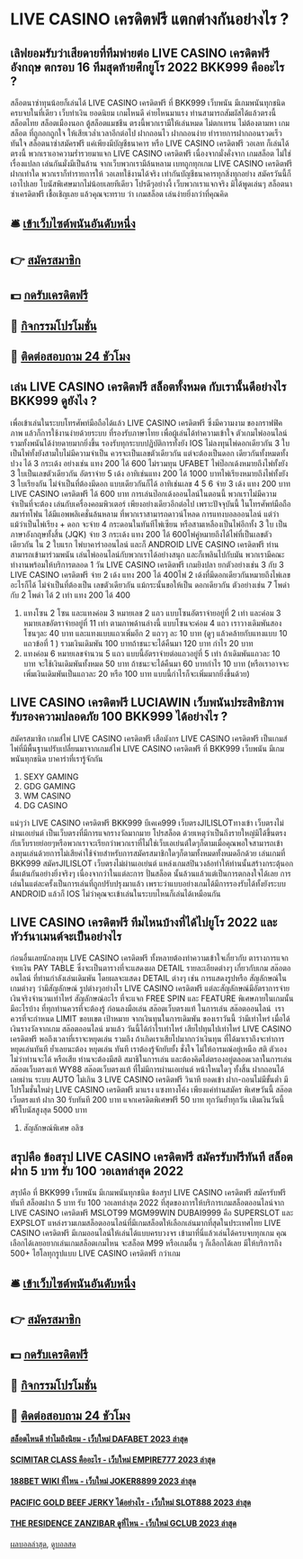 # LIVE CASINO เครดิตฟรี แตกต่างกันอย่างไร ?
## เลิฟยอมรับว่าเสียดายที่ทีมพ่ายต่อ LIVE CASINO เครดิตฟรี อังกฤษ ตกรอบ 16 ทีมสุดท้ายศึกยูโร 2022 BKK999 คืออะไร ?
สล็อตนาซ่าทุนน้อยก็เล่นได้ LIVE CASINO เครดิตฟรี ที่ BKK999 เว็บพนัน มีเกมพนันทุกชนิด ครบจบในที่เดียว เว็บทำเงิน ยอดนิยม เกมไหนดี ค่ายไหนมาแรง ท่านสามารถสัมผัสได้แล้วตรงนี้ สล็อตไทย สล็อตเมืองนอก ตู้สล็อตแมชชีน ตรงนี้พวกเรามีให้เล่นหมด ไม่ตกเทรน ไม่ต้องตามหา เกมสล็อต ที่ถูกอกถูกใจ ให้เสียเวล่ำเวลาอีกต่อไป ฝากถอนไว ฝากถอนง่าย ทำรายการฝากถอนรวดเร็วทันใจ สล็อตนาซ่าสมัครฟรี แค่เพียงมีบัญชีธนาคาร หรือ LIVE CASINO เครดิตฟรี วอเลท ก็เล่นได้ ตรงนี้ พวกเราเอาความร่ำรวยมาแจก LIVE CASINO เครดิตฟรี เนื่องจากมั่งคั่งจาก เกมสล็อต ไม่ใช่เรื่องแปลก เล่นกันมั่งมีเป็นล้าน จากเว็บพวกเรามีล้นหลาม เบทถูกทุกเกม LIVE CASINO เครดิตฟรี ฝากเท่าใด พวกเราก็ทำรายการให้ วอเลทใช้งานได้จริง เท่ากันบัญชีธนาคารทุกสิ่งทุกอย่าง สมัครวันนี้ก็เอาไปเลย โบนัสพิเศษมากไม่น้อยเลยทีเดียว โปรดีๆอย่างงี้ เว็บพวกเราแจกจริง มิได้พูดเล่นๆ สล็อตนาซ่าเครดิตฟรี เชื้อเชิญเลย แล้วคุณจะทราบ ว่า เกมสล็อต เล่นง่ายยิ่งกว่าที่คุณคิด

## 🛎 [เข้าเว็บไซต์พนันอันดับหนึ่ง](https://bit.ly/3SdLNi2)
## 👉 [สมัครสมาชิก](https://bit.ly/3SdLNi2)
## 💵 [กดรับเครดิตฟรี](https://bit.ly/3dyRKHj)
## 👑 [กิจกรรมโปรโมชั่น](https://bit.ly/3dyRKHj)
## 📱 [ติดต่อสอบถาม 24 ชัวโมง](https://bit.ly/3dyRKHj)

## เล่น LIVE CASINO เครดิตฟรี สล็อตทั้งหมด กับเรานั้นดีอย่างไร BKK999 ดูยังไง ?
เพื่อเข้าเล่นในระบบโทรศัพท์มือถือได้แล้ว LIVE CASINO เครดิตฟรี ซึ่งมีความงาม ของกราฟฟิคภาพ แล้วก็การใช้งานง่ายด้วยระบบ ที่รองรับภาษาไทย เพื่อผู้เล่นได้ทำความเข้าใจ ตัวเกมไพ่ออนไลน์ รวมทั้งพนันได้ง่ายดายมากยิ่งขึ้น รองรับทุกระบบปฏิบัติการทั้งยัง IOS
ไม่ลงทุนไพ่ดอกเดียวกัน 3 ใบเป็นไพ่ทั้งยังสามใบไม่มีความจำเป็น ควรจะเป็นเลขตัวเดียวกัน แต่จะต้องเป็นดอก เดียวกันทั้งหมดทั้งปวง ได้ 3 กระเด้ง อย่างเช่น แทง 200 ได้ 600 ไม่รวมทุน UFABET
ไพ่ป๊อกเด้งหมายถึงไพ่ทั้งยัง 3 ใบเป็นเลขตัวเดียวกัน อัตราจ่าย 5 เด้ง อาทิเช่นแทง 200 ได้ 1000 บาทไพ่เรียงหมายถึงไพ่ทั้งยัง 3 ใบเรียงกัน ไม่จำเป็นที่ต้องมีดอก แบบเดียวกันก็ได้ อาทิเช่นเลข 4 5 6 จ่าย 3 เด้ง แทง 200 บาท LIVE CASINO เครดิตฟรี ได้ 600 บาท
การเล่นป๊อกเด้งออนไลน์ในตอนนี้ พวกเราไม่มีความจำเป็นที่จะต้อง เล่นกับเครื่องคอมพิวเตอร์ เพียงอย่างเดียวอีกต่อไป เพราะปัจจุบันนี้ ในโทรศัพท์มือถือสมาร์ทโฟน ได้มีแอพพลิเคชั่นล้นหลาม ที่พวกเราสามารถดาวน์โหลด การแทงบอลออนไลน์
แต่ว่าแม้ว่าเป็นไพ่เรียง + ดอก จะจ่าย 4 กระดอนในทันทีไพ่เซียน หรือสามเหลืองเป็นไพ่อีกทั้ง 3 ใบ เป็นภาษาอังกฤษทั้งสิ้น (JQK) จ่าย 3 กระเด้ง แทง 200 ได้ 600ไพ่คู่หมายถึงได้ไพ่ที่เป็นเลขตัวเดียวกัน ใน 2 ใบแรก ไพ่บาคาร่าออนไลน์
และก็ ANDROID LIVE CASINO เครดิตฟรี ท่านสามารถเข้ามาร่วมพนัน เล่นไพ่ออนไลน์กับพวกเราได้อย่างสนุก และก็เพลินไปกับมัน พวกเรามีคณะทำงานพร้อมให้บริการตลอด 1 วัน LIVE CASINO เครดิตฟรี เกมยิงปลา
ยกตัวอย่างเช่น 3 กับ 3 LIVE CASINO เครดิตฟรี จ่าย 2 เด้ง แทง 200 ได้ 400ไพ่ 2 เด้งที่มีดอกเดียวกันหมายถึงไพ่เลขอะไรก็ได้ ไม่จำเป็นที่ต้องเป็น เลขตัวเดียวกัน แม้กระนั้นขอให้เป็น ดอกเดียวกัน ตัวอย่างเช่น 7 โพดำ กับ 2 โพดำ ได้ 2 เท่า แทง 200 ได้ 400
1. แทงโซน 2 โซน และแทงค่อม 3 หมายเลข 2 แถว แบบโซนอัตราจ่ายอยู่ที่ 2 เท่า และค่อม 3 หมายเลขอัตราจ่ายอยู่ที่ 11 เท่า ตามภาพด้านล่างนี้ แบบโซนจะค่อม 4 แถว เราวางเดิมพันสองโซนๆละ 40 บาท และแทงแบบแถวเพิ่มอีก 2 แถวๆ ละ 10 บาท (ดูๆ แล้วคล้ายกับแทงแบบ 10 แถวข้อที่ 1 ) รวมเงินเดิมพัน 100 บาทถ้าชนะจะได้คืนมา 120 บาท กำไร 20 บาท
2. แทงค่อม 6 หมายเลขจำนวน 5 แถว แบบนี้อัตราจ่ายต่อแถวอยู่ที่ 5 เท่า ถ้าเดิมพันแถวละ 10 บาท จะใช้เงินเดิมพันทั้งหมด 50 บาท ถ้าชนะจะได้คืนมา 60 บาทกำไร 10 บาท (หรือเราอาจจะเพิ่มเงินเดิมพันเป็นแถวละ 20 หรือ 100 บาท แบบนี้กำไรก็จะเพิ่มมากยิ่งขึ้นด้วย)

## LIVE CASINO เครดิตฟรี LUCIAWIN เว็บพนันประสิทธิภาพรับรองความปลอดภัย 100 BKK999 ได้อย่างไร ?
สมัครสมาชิก
เกมส์ไพ่ LIVE CASINO เครดิตฟรี เสือมังกร LIVE CASINO เครดิตฟรี เป็นเกมส์ไพ่ที่มีพื้นฐานปรับเปลี่ยนมาจากเกมส์ไพ่ LIVE CASINO เครดิตฟรี ที่ BKK999 เว็บพนัน มีเกมพนันทุกชนิด บาคาร่าที่เรารู้จักกัน
1. SEXY GAMING
2. GDG GAMING
3. WM CASINO
4. DG CASINO

แน่ๆว่า LIVE CASINO เครดิตฟรี BKK999 บีเคเค999 เว็บตรงJILISLOTทางเข้า เว็บตรงไม่ผ่านเอเย่นต์ เป็นเว็บตรงที่มีการแจกรางวัลมากมาย โปรสล็อต ด้วยเหตุว่าเป็นถึงรายใหญ่มิได้ขึ้นตรงกับเว็บรายย่อยๆหรือพวกเราจะเรียกว่าพวกเราที่ไม่ใช่เว็บเอเย่นต์ใดๆก็ตามเมื่อคุณพอใจสามารถเข้าลงทุนเล่นด้วยการไม่เสียค่าใช้จ่ายสำหรับการสมัครสมาชิกใดๆก็ตามทั้งหมดทั้งหมดอีกด้วย เล่นเกมที่ BKK999 สมัครJILISLOT เว็บตรงไม่ผ่านเอเย่นต์ แหล่งเกมสปินวงล้อทำให้ท่านนั้นสร้างกระตุ้นอกตื่นเต้นกันอย่างยิ่งจริงๆ เนื่องจากว่าในแต่ละการ ปั่นสล็อต นั้นล้วนแล้วแต่เป็นการตกลงใจได้เลย การเล่นในแต่ละครั้งเป็นการเล่นที่ถูกปรับปรุงมาแล้ว เพราะว่าแบบอย่างเกมได้มีการรองรับได้ทั้งยังระบบ ANDROID แล้วก็ IOS ไม่ว่าคุณจะเข้าเล่นในระบบไหนก็เล่นได้เหมือนกัน

## LIVE CASINO เครดิตฟรี ทีมไหนบ้างที่ได้ไปยูโร 2022 และทัวร์นาเมนต์จะเป็นอย่างไร
ก่อนอื่นเลยนักลงทุน LIVE CASINO เครดิตฟรี ทั้งหลายต้องทำความเข้าใจเกี่ยวกับ ตารางการแจก จ่ายเงิน PAY TABLE ซึ่งจะเป็นตารางที่จะแสดงผล DETAIL รายละเอียดต่างๆ เกี่ยวกับเกม สล๊อตออนไลน์ ที่ท่านกำลังเล่นเดิมพัน โดยผลจะแสดง DETAIL ต่างๆ เช่น การแสดงรูปหรือ สัญลักษณ์ในเกมต่างๆ ว่ามีสัญลักษณ์ รูปต่างๆอย่างไร LIVE CASINO เครดิตฟรี แต่ละสัญลักษณ์มีอัตราการจ่ายเงินจริงจำนวนเท่าไหร่ สัญลักษณ์อะไร ที่จะแจก FREE SPIN และ FEATURE พิเศษภายในเกมนั้นมีอะไรบ้าง ที่ทุกท่านควรที่จะต้องรู้ ก่อนลงมือเล่น สล๊อตเว็บตรงแท้
ในการเล่น สล๊อตออนไลน์  เราควรที่จะกำหนด LIMIT ขอบเขต เป้าหมาย จากเงินทุนในการเดิมพัน ของเราวันนี้ ว่ามีเท่าไหร่ เมื่อได้เงินรางวัลจากเกม สล๊อตออนไลน์ มาแล้ว วันนี้ได้กำไรเท่าไหร่ เสียไปทุนไปเท่าไหร่ LIVE CASINO เครดิตฟรี พอถึงเวลาที่เราจะหยุดเล่น รวมถึง ถ้าเกิดเราเสียไปมากกว่าเงินทุน ที่ได้มาเราถึงจะทำการหยุดเล่นทันที ย้ำเลยนะต้อง หยุดเล่น ทันที เราต้องรู้จักยับยั้ง ชั่งใจ ไม่ให้อารมณ์อยู่เหนือ สติ ตัวเอง ไม่ว่าท่านจะได้ หรือเสีย ท่านจะต้องมีสติ สมาธิในการเล่น และต้องคิดไต่ตรองอยู่ตลอดเวลาในการเล่น สล๊อตเว็บตรงแท้
WY88 สล๊อตเว็บตรงแท้ ที่ไม่มีการผ่านเอเย่นต์ หน้าใหนใดๆ ทั้งสิ้น ฝากถอนได้เลยผ่าน ระบบ AUTO ไม่เกิน 3 LIVE CASINO เครดิตฟรี วินาที ยอดเข้า ฝาก-ถอนไม่มีขั้นต่ำ มีโปรโมชั่นใหม่ๆ LIVE CASINO เครดิตฟรี มาแรง แซงทางโค้ง เพียงแค่ท่านสมัคร พิเศษวันนี้ สล๊อตเว็บตรงแท้ ฝาก 30 รับทันที 200 บาท แจกเครดิตพิเศษฟรี 50 บาท ทุกวันย้ำทุกวัน เติมเงินวันนี้ ฟรีโบนัสสูงสุด 5000 บาท
1. สัญลักษณ์พิเศษ อลิซ

## สรุปคือ ข้อสรุป LIVE CASINO เครดิตฟรี สมัครรับฟรีทันที สล็อตฝาก 5 บาท รับ 100 วอเลทล่าสุด 2022
สรุปคือ ที่ BKK999 เว็บพนัน มีเกมพนันทุกชนิด ข้อสรุป LIVE CASINO เครดิตฟรี สมัครรับฟรีทันที สล็อตฝาก 5 บาท รับ 100 วอเลทล่าสุด 2022 ที่สุดของการให้บริการเกมสล็อตออนไลน์จาก LIVE CASINO เครดิตฟรี MSLOT99 MGM99WIN DUBAI9999 คือ SUPERSLOT และ EXPSLOT แหล่งรวมเกมสล็อตออนไลน์ที่มีเกมสล็อตให้เลือกเล่นมากที่สุดในประเทศไทย LIVE CASINO เครดิตฟรี มีเกมออนไลน์ให้เล่นได้แบบครบวงจร เข้ามาที่นี่แล้วเล่นได้ครบจบทุกเกม คุณเลือกได้เลยอยากเล่นเกมสล็อตเกมไหน จะสล็อต M99 หรือเกมอื่น ๆ ก็เลือกได้เลย มีให้บริการถึง 500+ ไฮโลทุกรูปแบบ LIVE CASINO เครดิตฟรี กว่าเกม

## 🛎 [เข้าเว็บไซต์พนันอันดับหนึ่ง](https://bit.ly/3SdLNi2)
## 👉 [สมัครสมาชิก](https://bit.ly/3SdLNi2)
## 💵 [กดรับเครดิตฟรี](https://bit.ly/3dyRKHj)
## 👑 [กิจกรรมโปรโมชั่น](https://bit.ly/3dyRKHj)
## 📱 [ติดต่อสอบถาม 24 ชัวโมง](https://bit.ly/3dyRKHj)

#### [สล็อตไหนดี ทำไมถึงนิยม - เว็บใหม่ DAFABET 2023 ล่าสุด](https://atom.io/themes/สล็อตไหนดี%20ทำไมถึงนิยม%20-%20เว็บใหม่%20dafabet%202023%20ล่าสุด)
#### [SCIMITAR CLASS คืออะไร - เว็บใหม่ EMPIRE777 2023 ล่าสุด](https://atom.io/themes/scimitar%20class%20คืออะไร%20-%20เว็บใหม่%20empire777%202023%20ล่าสุด)
#### [188BET WIKI ที่ไหน - เว็บใหม่ JOKER8899 2023 ล่าสุด](https://atom.io/themes/188bet%20wiki%20ที่ไหน%20-%20เว็บใหม่%20joker8899%202023%20ล่าสุด)
#### [PACIFIC GOLD BEEF JERKY ได้อย่างไร - เว็บใหม่ SLOT888 2023 ล่าสุด](https://atom.io/themes/pacific%20gold%20beef%20jerky%20ได้อย่างไร%20-%20เว็บใหม่%20slot888%202023%20ล่าสุด)
#### [THE RESIDENCE ZANZIBAR ดูที่ไหน - เว็บใหม่ GCLUB 2023 ล่าสุด](https://atom.io/themes/the%20residence%20zanzibar%20ดูที่ไหน%20-%20เว็บใหม่%20gclub%202023%20ล่าสุด)

[ผลบอลล่าสุด](https://siamsport.tv "ผลบอลล่าสุด"), [ดูบอลสด](https://siamsport.tv/ดูบอลสด "ดูบอลสด")